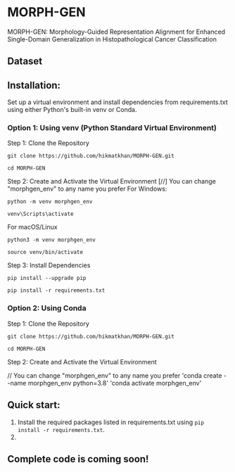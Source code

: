 # MORPH-GEN
MORPH-GEN: Morphology-Guided Representation Alignment for Enhanced Single-Domain Generalization in Histopathological Cancer Classification

## Dataset


## Installation:
Set up a virtual environment and install dependencies from requirements.txt using either Python's built-in venv or Conda.
### Option 1: Using venv (Python Standard Virtual Environment)
Step 1: Clone the Repository

`git clone https://github.com/hikmatkhan/MORPH-GEN.git`

`cd MORPH-GEN`

Step 2: Create and Activate the Virtual Environment
[//] You can change "morphgen_env" to any name you prefer
For Windows:

`python -m venv morphgen_env`

`venv\Scripts\activate`

For macOS/Linux

`python3 -m venv morphgen_env`

`source venv/bin/activate`

Step 3: Install Dependencies

`pip install --upgrade pip`

`pip install -r requirements.txt`

### Option 2: Using Conda
Step 1: Clone the Repository

`git clone https://github.com/hikmatkhan/MORPH-GEN.git`

`cd MORPH-GEN`

Step 2: Create and Activate the Virtual Environment

// You can change "morphgen_env" to any name you prefer
'conda create --name morphgen_env python=3.8'
'conda activate morphgen_env'



## Quick start:
1. Install the required packages listed in requirements.txt using `pip install -r requirements.txt`.
2.
## Complete code is coming soon!

